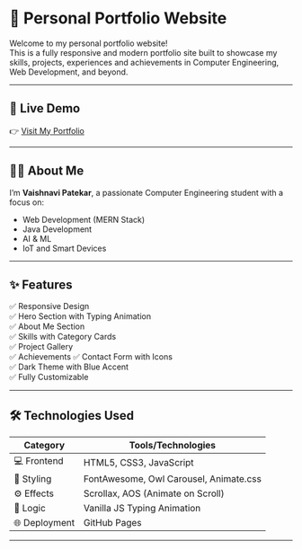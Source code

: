 # 💼 Personal Portfolio Website

Welcome to my personal portfolio website!  
This is a fully responsive and modern portfolio site built to showcase my skills, projects, experiences and achievements in Computer Engineering, Web Development, and beyond.

---

## 🚀 Live Demo

👉 [Visit My Portfolio](https://vaishnavi-patekar.github.io/Portfolio/) 

---

## 🧑‍💻 About Me

I’m **Vaishnavi Patekar**, a passionate Computer Engineering student with a focus on:
- Web Development (MERN Stack)
- Java Development
- AI & ML
- IoT and Smart Devices

---

## ✨ Features

✅ Responsive Design  
✅ Hero Section with Typing Animation  
✅ About Me Section  
✅ Skills with Category Cards  
✅ Project Gallery  
✅ Achievements
✅ Contact Form with Icons  
✅ Dark Theme with Blue Accent  
✅ Fully Customizable

---

## 🛠️ Technologies Used

| Category     | Tools/Technologies           |
|--------------|------------------------------|
| 💻 Frontend   | HTML5, CSS3, JavaScript      |
| 🎨 Styling    | FontAwesome, Owl Carousel, Animate.css |
| ⚙️ Effects    | Scrollax, AOS (Animate on Scroll) |
| 🧠 Logic      | Vanilla JS Typing Animation  |
| 🌐 Deployment | GitHub Pages                 |

---


